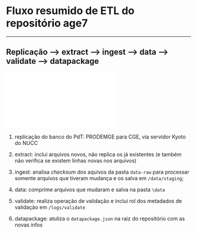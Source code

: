 # Fluxo resumido de ETL do repositório age7

---
Replicação --> extract --> ingest --> data --> validate --> datapackage
---

![](static/etl-age7.pdf)

1. replicação do banco do PdT: PRODEMGE para CGE, via servidor Kyoto do NUCC 

2. extract: inclui arquivos novos, não replica os já existentes (e também não verifica se existem linhas novas nos arquivos)

3. ingest: analisa _checksum_ dos aquivos da pasta `data-raw` para processar somente arquivos que tiveram mudança e os salva em `/data/staging`;

4. data: comprime arquivos que mudaram e salva na pasta `\data`

5. validate: realiza operação de validação e inclui rol dos metadados de validação em `/logs/validate`

6. datapackage: atuliza o `datapackage.json` na raiz do repositório com as novas infos 
